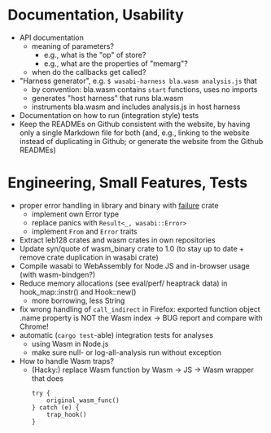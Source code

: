 # Documentation, Usability

- API documentation
    * meaning of parameters?
         - e.g., what is the "op" of store?
         - e.g., what are the properties of "memarg"?
    * when do the callbacks get called?
- "Harness generator", e.g. ```$ wasabi-harness bla.wasm analysis.js``` that
    * by convention: bla.wasm contains ```start``` functions, uses no imports
    * generates "host harness" that runs bla.wasm
    * instruments bla.wasm and includes analysis.js in host harness
- Documentation on how to run (integration style) tests
- Keep the READMEs on Github consistent with the website, by having only a single Markdown file for both (and, e.g., linking to the website instead of duplicating in Github; or generate the website from the Github READMEs)

# Engineering, Small Features, Tests

- proper error handling in library and binary with [failure](https://boats.gitlab.io/failure/intro.html) crate
    * implement own Error type
    * replace panics with ```Result<_, wasabi::Error>```
    * implement ```From``` and ```Error``` traits
- Extract leb128 crates and wasm crates in own repositories
- Update syn/quote of wasm_binary crate to 1.0 (to stay up to date + remove crate duplication in wasabi crate)
- Compile wasabi to WebAssembly for Node.JS and in-browser usage (with wasm-bindgen?)
- Reduce memory allocations (see eval/perf/ heaptrack data) in hook_map::instr() and Hook::new()
    * more borrowing, less String
- fix wrong handling of ```call_indirect``` in Firefox: exported function object .name property is NOT the Wasm index -> BUG report and compare with Chrome!
- automatic (```cargo test```-able) integration tests for analyses 
    * using Wasm in Node.js
    * make sure null- or log-all-analysis run without exception
- How to handle Wasm traps?
    * (Hacky:) replace Wasm function by Wasm -> JS -> Wasm wrapper that does 
        ```
        try { 
            original_wasm_func()
        } catch (e) {
            trap_hook()
        }
        ```

